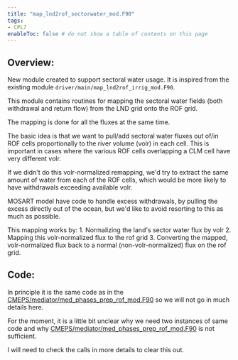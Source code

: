 ```yaml
---
title: "map_lnd2rof_sectorwater_mod.F90"
tags:
- CPL7
enableToc: false # do not show a table of contents on this page
---
```


## Overview:
New module created to support sectoral water usage. It is inspired from the existing module `driver/main/map_lnd2rof_irrig_mod.F90`.

This module contains routines for mapping the sectoral water fields (both withdrawal and return flow) from the LND grid onto the ROF grid.

The mapping is done for all the fluxes at the same time.

The basic idea is that we want to pull/add sectoral water fluxes out of/in ROF cells proportionally to the river volume (volr) in each cell. This is important in cases where the various ROF cells overlapping a CLM cell have very different volr.

If we didn't do this volr-normalized remapping, we'd try to extract the same amount of water from each of the ROF cells, which would be more likely to have withdrawals exceeding available volr.

 MOSART model have code to handle excess withdrawals, by pulling the excess directly out of the ocean, but we'd like to avoid resorting to this as much as possible.
 
 This mapping works by:
	 1. Normalizing the land's sector water flux by volr
	 2. Mapping this volr-normalized flux to the rof grid
	 3. Converting the mapped, volr-normalized flux back to a normal (non-volr-normalized) flux on the rof grid.
	 
## Code:
In principle it is the same code as in the [CMEPS/mediator/med_phases_prep_rof_mod.F90](Documentation/CMEPS/med_phases_prep_rof_mod.md) so we will not go in much  details here.

For the moment, it is a little bit unclear why we need two instances of same code and why [CMEPS/mediator/med_phases_prep_rof_mod.F90](Documentation/CMEPS/med_phases_prep_rof_mod.md) is not sufficient.

I will need to check the calls in more details to clear this out.
